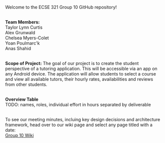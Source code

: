 Welcome to the ECSE 321 Group 10 GitHub repository!<br>

<br>**Team Members:**<br>
Taylor Lynn Curtis<br>
Alex Grunwald<br>
Chelsea Myers-Colet<br>
Yoan Poulmarc'k<br>
Anas Shahid<br>

<br>**Scope of Project:**
The goal of our project is to create the student perspective of a tutoring application. 
This will be accessible via an app on any Android device. The application
will allow students to select a course and view all available tutors, their
hourly rates, availabilities and reviews from other students.<br>

<br>**Overview Table**<br>
TODO: names, roles, individual effort in hours separated by deliverable<br>

<br>To see our meeting minutes, incluing key design decisions and architecture
framework, head over to our wiki page and select any page titled with a date:<br> 
<a href="https://github.com/McGill-ECSE321-Fall2019/project-group-10/wiki">Group 10 Wiki</a>

